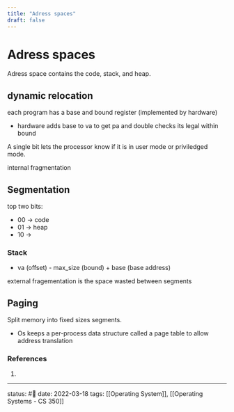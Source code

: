 ```yaml
---
title: "Adress spaces"
draft: false
---
```

# Adress spaces
Adress space contains the code, stack, and heap.

## dynamic relocation
each program has a base and bound register (implemented by hardware) 
- hardware adds base to va to get pa and double checks its legal within bound

A single bit lets the processor know if it is in user mode or priviledged mode.

internal fragmentation
## Segmentation
top two bits: 
- 00 -> code
- 01 -> heap
- 10 -> 

### Stack
- va (offset) - max_size (bound) + base (base address)

external fragementation is the space wasted between segments

## Paging
Split memory into fixed sizes segments. 
- Os keeps a per-process data structure called a page table to allow address translation


### References
1. 

---
status: #🌱 
date: 2022-03-18
tags: [[Operating System]], [[Operating Systems - CS 350]]
